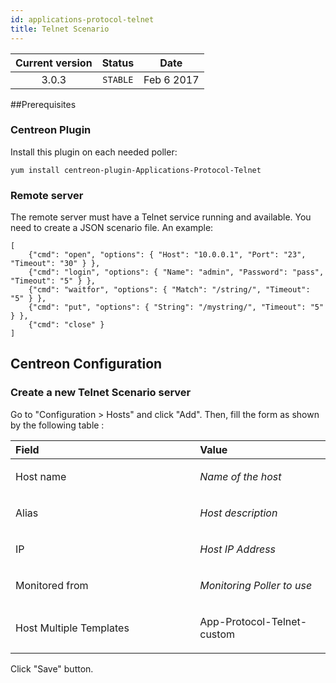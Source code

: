 ```yaml
---
id: applications-protocol-telnet
title: Telnet Scenario
---
```


| Current version | Status | Date |
| :-: | :-: | :-: |
| 3.0.3 | `STABLE` | Feb  6 2017 |

##Prerequisites
### Centreon Plugin
Install this plugin on each needed poller:

    yum install centreon-plugin-Applications-Protocol-Telnet

### Remote server
The remote server must have a Telnet service running and available.
You need to create a JSON scenario file. An example:


    [
        {"cmd": "open", "options": { "Host": "10.0.0.1", "Port": "23", "Timeout": "30" } },
        {"cmd": "login", "options": { "Name": "admin", "Password": "pass", "Timeout": "5" } },
        {"cmd": "waitfor", "options": { "Match": "/string/", "Timeout": "5" } },
        {"cmd": "put", "options": { "String": "/mystring/", "Timeout": "5" } },
        {"cmd": "close" }
    ]

## Centreon Configuration
### Create a new Telnet Scenario server
Go to "Configuration &gt; Hosts" and click "Add". Then, fill the form as
shown by the following table :
<table>
<colgroup>
<col width="58%" />
<col width="41%" />
</colgroup>
<thead>
<tr class="header">
<th align="left">Field</th>
<th align="left">Value</th>
</tr>
</thead>
<tbody>
<tr class="odd">
<td align="left"><p>Host name</p></td>
<td align="left"><p><em>Name of the host</em></p></td>
</tr>
<tr class="even">
<td align="left"><p>Alias</p></td>
<td align="left"><p><em>Host description</em></p></td>
</tr>
<tr class="odd">
<td align="left"><p>IP</p></td>
<td align="left"><p><em>Host IP Address</em></p></td>
</tr>
<tr class="even">
<td align="left"><p>Monitored from</p></td>
<td align="left"><p><em>Monitoring Poller to use</em></p></td>
</tr>
<tr class="odd">
<td align="left"><p>Host Multiple Templates</p></td>
<td align="left"><p>App-Protocol-Telnet-custom</p></td>
</tr>
</tbody>
</table>

Click "Save" button.

